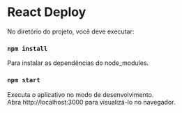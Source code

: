 # React Deploy

No diretório do projeto, você deve executar:

### `npm install`

Para instalar as dependências do node_modules.

### `npm start`

Executa o aplicativo no modo de desenvolvimento.<br />
Abra http://localhost:3000 para visualizá-lo no navegador.
